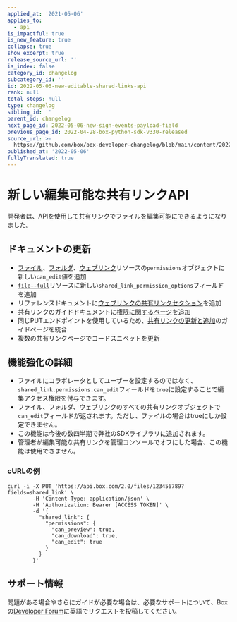 ```yaml
---
applied_at: '2021-05-06'
applies_to:
  - api
is_impactful: true
is_new_feature: true
collapse: true
show_excerpt: true
release_source_url: ''
is_index: false
category_id: changelog
subcategory_id: ''
id: 2022-05-06-new-editable-shared-links-api
rank: null
total_steps: null
type: changelog
sibling_id: ''
parent_id: changelog
next_page_id: 2022-05-06-new-sign-events-payload-field
previous_page_id: 2022-04-28-box-python-sdk-v330-released
source_url: >-
  https://github.com/box/box-developer-changelog/blob/main/content/2022/05-06-new-editable-shared-links-api.md
published_at: '2022-05-06'
fullyTranslated: true
---
```

# 新しい編集可能な共有リンクAPI

開発者は、APIを使用して共有リンクでファイルを編集可能にできるようになりました。

<!-- more -->

## ドキュメントの更新

* [ファイル][3]、[フォルダ][2]、[ウェブリンク][5]リソースの`permissions`オブジェクトに新しい`can_edit`値を追加
* [`file--full`][4]リソースに新しい`shared_link_permission_options`フィールドを追加
* リファレンスドキュメントに[ウェブリンクの共有リンクセクション][6]を追加
* 共有リンクのガイドドキュメントに[権限に関するページ][7]を追加
* 同じPUTエンドポイントを使用しているため、[共有リンクの更新と追加][8]のガイドページを統合
* 複数の共有リンクページでコードスニペットを更新

## 機能強化の詳細

* ファイルにコラボレータとしてユーザーを設定するのではなく、`shared_link.permissions.can_edit`フィールドを`true`に設定することで編集アクセス権限を付与できます。
* ファイル、フォルダ、ウェブリンクのすべての共有リンクオブジェクトで`can_edit`フィールドが返されます。ただし、ファイルの場合はtrueにしか設定できません。
* この機能は今後の数四半期で弊社のSDKライブラリに追加されます。
* 管理者が編集可能な共有リンクを管理コンソールでオフにした場合、この機能は使用できません。

### cURLの例

```curl
curl -i -X PUT 'https://api.box.com/2.0/files/123456789?fields=shared_link' \
        -H 'Content-Type: application/json' \
        -H 'Authorization: Bearer [ACCESS TOKEN]' \
        -d '{
          "shared_link": {
            "permissions": {
              "can_preview": true,
              "can_download": true,
              "can_edit": true
            }
          }
        }'
```

## サポート情報

問題がある場合やさらにガイドが必要な場合は、必要なサポートについて、Boxの[Developer Forum][1]に英語でリクエストを投稿してください。

[1]: https://support.box.com/hc/en-us/community/topics/360001932973-Platform-and-Developer-Forum

[2]: r://folder--full#param-shared_link-permissions

[3]: r://file--full#param-shared_link-permissions

[4]: r://file--full/#param-shared_link_permission_options

[5]: r://web-link/#param-shared_link-permissions

[6]: e://get-shared-items--web-links

[7]: g://shared-links/permissions

[8]: g://shared-links/create-or-update
